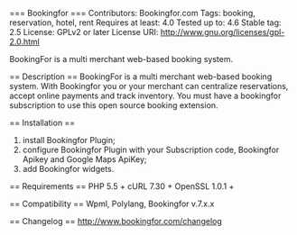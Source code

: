 === Bookingfor ===
Contributors: Bookingfor.com
Tags: booking, reservation, hotel, rent
Requires at least: 4.0
Tested up to: 4.6
Stable tag: 2.5
License: GPLv2 or later
License URI: http://www.gnu.org/licenses/gpl-2.0.html

BookingFor is a multi merchant web-based booking system.

== Description ==
BookingFor is a multi merchant web-based booking system. With Bookingfor you or your merchant can centralize reservations, accept online payments and track inventory.
You must have a bookingfor subscription to use this open source booking extension.

== Installation ==
1. install Bookingfor Plugin;
2. configure Bookingfor Plugin with your Subscription code, Bookingfor Apikey and Google Maps ApiKey;
3. add Bookingfor widgets.

== Requirements ==
PHP 5.5 +
cURL 7.30 +
OpenSSL 1.0.1 +

== Compatibility ==
Wpml, Polylang, Bookingfor v.7.x.x

== Changelog ==
http://www.bookingfor.com/changelog
